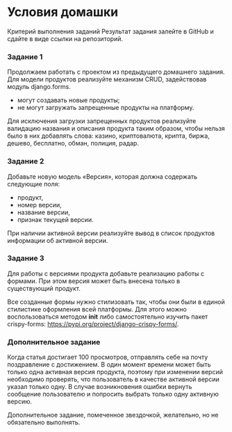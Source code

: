 # Условия домашки
Критерий выполнения заданий Результат задания залейте в GitHub и сдайте в виде ссылки на репозиторий.

### Задание 1
Продолжаем работать с проектом из предыдущего домашнего задания. Для модели продуктов реализуйте механизм CRUD, задействовав модуль
django.forms.
- могут создавать новые продукты;
- не могут загружать запрещенные продукты на платформу.

Для исключения загрузки запрещенных продуктов реализуйте валидацию названия и описания продукта таким образом, чтобы нельзя было в них добавлять слова: казино, криптовалюта, крипта, биржа, дешево, бесплатно, обман, полиция, радар.

### Задание 2
Добавьте новую модель «Версия», которая должна содержать следующие поля:

- продукт,
- номер версии,
- название версии,
- признак текущей версии.

При наличии активной версии реализуйте вывод в список продуктов информации об активной версии.

### Задание 3
Для работы с версиями продукта добавьте реализацию работы с формами. При этом версия может быть внесена только в существующий продукт.

Все созданные формы нужно стилизовать так, чтобы они были в единой стилистике оформления всей платформы. Для этого можно воспользоваться методом
__init__ либо самостоятельно изучить пакет crispy-forms: https://pypi.org/project/django-crispy-forms/.

### Дополнительное задание
Когда статья достигает 100 просмотров, отправлять себе на почту поздравление с достижением.
В один момент времени может быть только одна активная версия продукта, поэтому при изменении версий необходимо проверять, что пользователь в качестве активной версии указал только одну. В случае возникновения ошибки вернуть сообщение пользователю и попросить выбрать только одну активную версию.

Дополнительное задание, помеченное звездочкой, желательно, но не обязательно выполнять.
